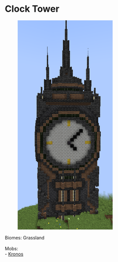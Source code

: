 # Clock Tower

<figure><img src="../../../../.gitbook/assets/image (64).png" alt=""><figcaption></figcaption></figure>

Biomes: Grassland\
\
Mobs:\
\- [Kronos](../../mobs/boss/kronos.md)
